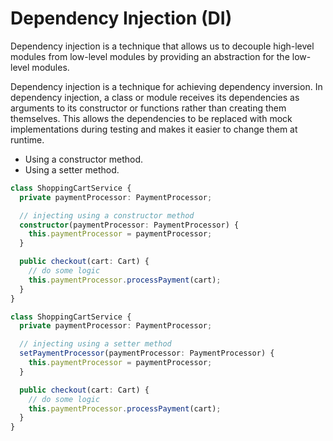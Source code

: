 # Dependency Injection (DI)

Dependency injection is a technique that allows us to decouple high-level modules from low-level modules by providing an abstraction for the low-level modules.

Dependency injection is a technique for achieving dependency inversion. In dependency injection, a class or module receives its dependencies as arguments to its constructor or functions rather than creating them themselves. This allows the dependencies to be replaced with mock implementations during testing and makes it easier to change them at runtime.

- Using a constructor method.
- Using a setter method.

```typescript
class ShoppingCartService {
  private paymentProcessor: PaymentProcessor;

  // injecting using a constructor method
  constructor(paymentProcessor: PaymentProcessor) {
    this.paymentProcessor = paymentProcessor;
  }

  public checkout(cart: Cart) {
    // do some logic
    this.paymentProcessor.processPayment(cart);
  }
}
```

```typescript
class ShoppingCartService {
  private paymentProcessor: PaymentProcessor;

  // injecting using a setter method
  setPaymentProcessor(paymentProcessor: PaymentProcessor) {
    this.paymentProcessor = paymentProcessor;
  }

  public checkout(cart: Cart) {
    // do some logic
    this.paymentProcessor.processPayment(cart);
  }
}
```
